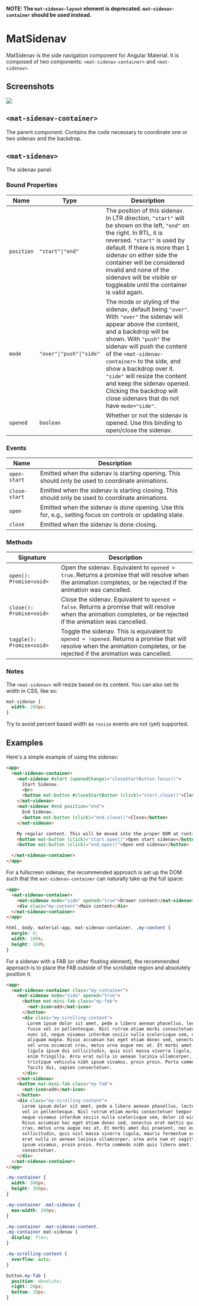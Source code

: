 **NOTE: The <code>mat-sidenav-layout</code> element is deprecated. <code>mat-sidenav-container</code>
should be used instead.**


# MatSidenav

MatSidenav is the side navigation component for Angular Material. It is composed of two components: `<mat-sidenav-container>` and `<mat-sidenav>`.

## Screenshots

<img src="https://material.angularjs.org/material2_assets/sidenav-example.png">


## `<mat-sidenav-container>`

The parent component. Contains the code necessary to coordinate one or two sidenav and the backdrop.

## `<mat-sidenav>`

The sidenav panel.

### Bound Properties

| Name | Type | Description |
| --- | --- | --- |
| `position` | `"start"\|"end"` | The position of this sidenav. In LTR direction, `"start"` will be shown on the left, `"end"` on the right. In RTL, it is reversed. `"start"` is used by default. If there is more than 1 sidenav on either side the container will be considered invalid and none of the sidenavs will be visible or toggleable until the container is valid again. |
| `mode` | `"over"\|"push"\|"side"` | The mode or styling of the sidenav, default being `"over"`. With `"over"` the sidenav will appear above the content, and a backdrop will be shown. With `"push"` the sidenav will push the content of the `<mat-sidenav-container>` to the side, and show a backdrop over it. `"side"` will resize the content and keep the sidenav opened. Clicking the backdrop will close sidenavs that do not have `mode="side"`. |
| `opened` | `boolean` | Whether or not the sidenav is opened. Use this binding to open/close the sidenav. |

### Events

| Name | Description |
| --- | --- |
| `open-start` | Emitted when the sidenav is starting opening. This should only be used to coordinate animations. |
| `close-start` | Emitted when the sidenav is starting closing. This should only be used to coordinate animations. |
| `open` | Emitted when the sidenav is done opening. Use this for, e.g., setting focus on controls or updating state. |
| `close` | Emitted when the sidenav is done closing. |

### Methods

| Signature | Description |
| --- | --- |
| `open(): Promise<void>` | Open the sidenav. Equivalent to `opened = true`. Returns a promise that will resolve when the animation completes, or be rejected if the animation was cancelled. |
| `close(): Promise<void>` | Close the sidenav. Equivalent to `opened = false`. Returns a promise that will resolve when the animation completes, or be rejected if the animation was cancelled. |
| `toggle(): Promise<void>` | Toggle the sidenav. This is equivalent to `opened = !opened`. Returns a promise that will resolve when the animation completes, or be rejected if the animation was cancelled. |

### Notes

The `<mat-sidenav>` will resize based on its content. You can also set its width in CSS, like so:

```css
mat-sidenav {
  width: 200px;
}
```

Try to avoid percent based width as `resize` events are not (yet) supported.

## Examples

Here's a simple example of using the sidenav:

```html
<app>
  <mat-sidenav-container>
    <mat-sidenav #start (openedChange)="closeStartButton.focus()">
      Start Sidenav.
      <br>
      <button mat-button #closeStartButton (click)="start.close()">Close</button>
    </mat-sidenav>
    <mat-sidenav #end position="end">
      End Sidenav.
      <button mat-button (click)="end.close()">Close</button>
    </mat-sidenav>

    My regular content. This will be moved into the proper DOM at runtime.
    <button mat-button (click)="start.open()">Open start sidenav</button>
    <button mat-button (click)="end.open()">Open end sidenav</button>

  </mat-sidenav-container>
</app>
```

For a fullscreen sidenav, the recommended approach is set up the DOM such that the
`mat-sidenav-container` can naturally take up the full space:

```html
<app>
  <mat-sidenav-container>
    <mat-sidenav mode="side" opened="true">Drawer content</mat-sidenav>
    <div class="my-content">Main content</div>
  </mat-sidenav-container>
</app>
```
```css
html, body, material-app, mat-sidenav-container, .my-content {
  margin: 0;
  width: 100%;
  height: 100%;
}
```

For a sidenav with a FAB (or other floating element), the recommended approach is to place the FAB
outside of the scrollable region and absolutely position it.

```html
<app>
  <mat-sidenav-container class="my-container">
    <mat-sidenav mode="side" opened="true">
      <button mat-mini-fab class="my-fab">
        <mat-icon>add</mat-icon>
      </button>
      <div class="my-scrolling-content">
        Lorem ipsum dolor sit amet, pede a libero aenean phasellus, lectus metus sint ut risus,
        fusce vel in pellentesque. Nisl rutrum etiam morbi consectetuer tempor magna, aenean nullam
        nunc id, neque vivamus interdum sociis nulla scelerisque sem, dolor id wisi turpis magna
        aliquam magna. Risus accumsan hac eget etiam donec sed, senectus erat mattis quam, tempor
        vel urna occaecat cras, metus urna augue nec at. Et morbi amet dui praesent, nec eu at,
        ligula ipsum dui sollicitudin, quis nisl massa viverra ligula, mauris fermentum orci arcu
        enim fringilla. Arcu erat nulla in aenean lacinia ullamcorper, urna ante nam et sagittis,
        tristique vehicula nibh ipsum vivamus, proin proin. Porta commodo nibh quis libero amet.
        Taciti dui, sapien consectetuer.
      </div>
    </mat-sidenav>
    <button mat-mini-fab class="my-fab">
      <mat-icon>add</mat-icon>
    </button>
    <div class="my-scrolling-content">
      Lorem ipsum dolor sit amet, pede a libero aenean phasellus, lectus metus sint ut risus, fusce
      vel in pellentesque. Nisl rutrum etiam morbi consectetuer tempor magna, aenean nullam nunc id,
      neque vivamus interdum sociis nulla scelerisque sem, dolor id wisi turpis magna aliquam magna.
      Risus accumsan hac eget etiam donec sed, senectus erat mattis quam, tempor vel urna occaecat
      cras, metus urna augue nec at. Et morbi amet dui praesent, nec eu at, ligula ipsum dui
      sollicitudin, quis nisl massa viverra ligula, mauris fermentum orci arcu enim fringilla. Arcu
      erat nulla in aenean lacinia ullamcorper, urna ante nam et sagittis, tristique vehicula nibh
      ipsum vivamus, proin proin. Porta commodo nibh quis libero amet. Taciti dui, sapien
      consectetuer.
    </div>
  </mat-sidenav-container>
</app>
```
```css
.my-container {
  width: 500px;
  height: 300px;
}

.my-container .mat-sidenav {
  max-width: 200px;
}

.my-container .mat-sidenav-content,
.my-container mat-sidenav {
  display: flex;
}

.my-scrolling-content {
  overflow: auto;
}

button.my-fab {
  position: absolute;
  right: 20px;
  bottom: 10px;
}
```
